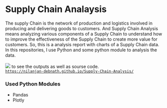 # Supply Chain Analaysis
The supply Chain is the network of production and logistics involved in producing and delivering goods to customers. And Supply Chain Analysis means analyzing various components of a Supply Chain to understand how to improve the effectiveness of the Supply Chain to create more value for customers. So, this is a analysis report with charts of a Supply Chain data. In this repositories, I use Python and some python module to analysis the data.</br></br>
[![](https://img.shields.io/badge/CLICK%20HERE-blue)](https://nilanjan-debnath.github.io/Supply-Chain-Analysis/) to see the outputs as well as sourse code.</br>
[`https://nilanjan-debnath.github.io/Supply-Chain-Analysis/`](https://nilanjan-debnath.github.io/Supply-Chain-Analysis/)
### Used Python Modules
- Pandas
- Plotly